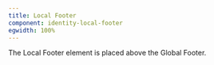 ```yaml
---
title: Local Footer
component: identity-local-footer
egwidth: 100%
---
```

The Local Footer element is placed above the Global Footer.
